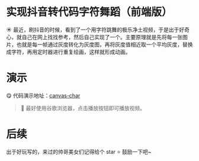 实现抖音转代码字符舞蹈（前端版）
====

:sunny: 最近，刷抖音的时候，看到了一个用字符跳舞的极乐净土视频，于是出于好奇心，就自己在网上找找参考，然后自己实现了一个。主要原理就是先将每一张图片，也就是每一帧通过灰度转化为灰度图，再将灰度值相近取一个平均灰度，替换成字符，再用定时器进行重复绘画，这样就形成动画。

演示
===
:yum: 代码演示地址：[canvas-char](https://james-chann.github.io/canvas-char/)

> :diamond_shape_with_a_dot_inside: 最好使用谷歌浏览器，点击播放按钮即可播放视频。

后续
====

出于好玩写的，来过的帅哥美女们记得给个 star :star: 鼓励一下吧~
